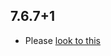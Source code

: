 ## 7.6.7+1

- Please [look to this]((https://dooboolab.github.io/flutter_sound/doc/book/CHANGELOG.html))
